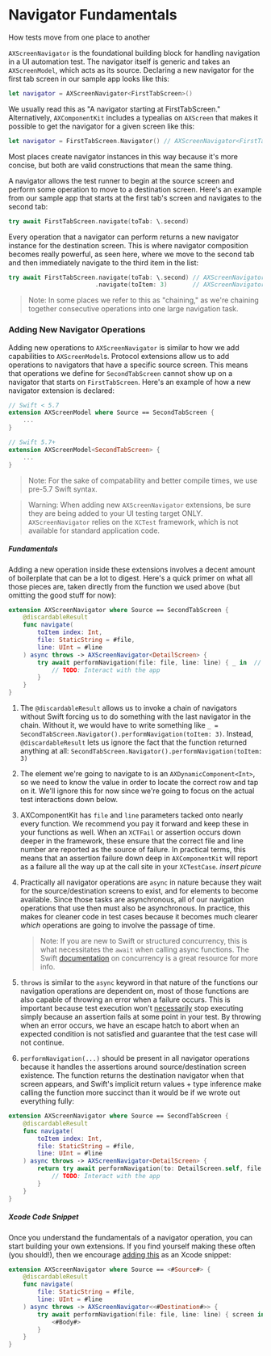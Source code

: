 # Navigator Fundamentals
How tests move from one place to another

``AXScreenNavigator`` is the foundational building block for handling navigation in a UI automation test. The navigator itself is generic and takes an `AXScreenModel`, which acts as its source. Declaring a new navigator for the first tab screen in our sample app looks like this:
```swift
let navigator = AXScreenNavigator<FirstTabScreen>()
```

We usually read this as "A navigator starting at FirstTabScreen." Alternatively, `AXComponentKit` includes a typealias on `AXScreen` that makes it possible to get the navigator for a given screen like this:
```swift
let navigator = FirstTabScreen.Navigator() // AXScreenNavigator<FirstTabScreen>
```
Most places create navigator instances in this way because it's more concise, but both are valid constructions that mean the same thing.

A navigator allows the test runner to begin at the source screen and perform some operation to move to a destination screen. Here's an example from our sample app that starts at the first tab's screen and navigates to the second tab:
```swift
try await FirstTabScreen.navigate(toTab: \.second)
```

Every operation that a navigator can perform returns a new navigator instance for the destination screen. This is where navigator composition becomes really powerful, as seen here, where we move to the second tab and then immediately navigate to the third item in the list:

```swift
try await FirstTabScreen.navigate(toTab: \.second) // AXScreenNavigator<SecondTabScreen>
                        .navigate(toItem: 3)       // AXScreenNavigator<DetailScreen>
```

> Note: In some places we refer to this as "chaining," as we're chaining together consecutive operations into one large navigation task.

### Adding New Navigator Operations

Adding new operations to ``AXScreenNavigator`` is similar to how we add capabilities to `AXScreenModel`s. Protocol extensions allow us to add operations to navigators that have a specific source screen. This means that operations we define for `SecondTabScreen` cannot show up on a navigator that starts on `FirstTabScreen`. Here's an example of how a new navigator extension is declared:

```swift
// Swift < 5.7
extension AXScreenModel where Source == SecondTabScreen {
    ...
}

// Swift 5.7+
extension AXScreenModel<SecondTabScreen> {
    ...
}
```
> Note: For the sake of compatability and better compile times, we use pre-5.7 Swift syntax.

> Warning: When adding new `AXScreenNavigator` extensions, be sure they are being added to your UI testing target ONLY. `AXScreenNavigator` relies on the `XCTest` framework, which is not available for standard application code.

##### Fundamentals

Adding a new operation inside these extensions involves a decent amount of boilerplate that can be a lot to digest. Here's a quick primer on what all those pieces are, taken directly from the function we used above (but omitting the good stuff for now):

```swift
extension AXScreenNavigator where Source == SecondTabScreen {
    @discardableResult                                                   // 1
    func navigate(
        toItem index: Int,                                               // 2
        file: StaticString = #file,                                      // 3
        line: UInt = #line
    ) async throws -> AXScreenNavigator<DetailScreen> {                  // 4, 5
        try await performNavigation(file: file, line: line) { _ in  // 6
            // TODO: Interact with the app
        }
    }
}
```
1. The `@discardableResult` allows us to invoke a chain of navigators without Swift forcing us to do something with the last navigator in the chain. Without it, we would have to write something like `_ = SecondTabScreen.Navigator().performNavigation(toItem: 3)`.
    Instead, `@discardableResult` lets us ignore the fact that the function returned anything at all: `SecondTabScreen.Navigator().performNavigation(toItem: 3)`
1. The element we're going to navigate to is an `AXDynamicComponent<Int>`, so we need to know the value in order to locate the correct row and tap on it. We'll ignore this for now since we're going to focus on the actual test interactions down below.
1. AXComponentKit has `file` and `line` parameters tacked onto nearly every function. We recommend you pay it forward and keep these in your functions as well. When an `XCTFail` or assertion occurs down deeper in the framework, these ensure that the correct file and line number are reported as the source of failure. 
    In practical terms, this means that an assertion failure down deep in `AXComponentKit` will report as a failure all the way up at the call site in your `XCTestCase`. 
        _insert picure_
1. Practically all navigator operations are `async` in nature because they wait for the source/destination screens to exist, and for elements to become available. Since those tasks are asynchronous, all of our navigation operations that use then must also be asynchronous. In practice, this makes for cleaner code in test cases because it becomes much clearer _which_ operations are going to involve the passage of time.

    > Note: If you are new to Swift or structured concurrency, this is what necessitates the `await` when calling async functions. The Swift [documentation](https://docs.swift.org/swift-book/LanguageGuide/Concurrency.html) on concurrency is a great resource for more info.
1. `throws` is similar to the `async` keyword in that nature of the functions our navigation operations are dependent on, most of those functions are also capable of throwing an error when a failure occurs. This is important because test execution won't [necessarily](https://developer.apple.com/documentation/xctest/xctestcase/1496260-continueafterfailure) stop executing simply because an assertion fails at some point in your test. By throwing when an error occurs, we have an escape hatch to abort when an expected condition is not satisfied and guarantee that the test case will not continue.
1. `performNavigation(...)` should be present in all navigator operations because it handles the assertions around source/destination screen existence. The function returns the destination navigator when that screen appears, and Swift's implicit return values + type inference make calling the function more succinct than it would be if we wrote out everything fully:
```swift
extension AXScreenNavigator where Source == SecondTabScreen {
    @discardableResult
    func navigate(
        toItem index: Int,
        file: StaticString = #file,
        line: UInt = #line
    ) async throws -> AXScreenNavigator<DetailScreen> {
        return try await performNavigation(to: DetailScreen.self, file: file, line: line) { _ in
            // TODO: Interact with the app
        }
    }
}
```


##### Xcode Code Snippet

Once you understand the fundamentals of a navigator operation, you can start building your own extensions. If you find yourself making these often (you should!), then we encourage [adding this](https://sarunw.com/posts/how-to-create-code-snippets-in-xcode/) as an Xcode snippet:
```swift
extension AXScreenNavigator where Source == <#Source#> {
    @discardableResult
    func navigate(
        file: StaticString = #file,
        line: UInt = #line
    ) async throws -> AXScreenNavigator<<#Destination#>> {
        try await performNavigation(file: file, line: line) { screen in
            <#Body#>
        }
    }
}
```
